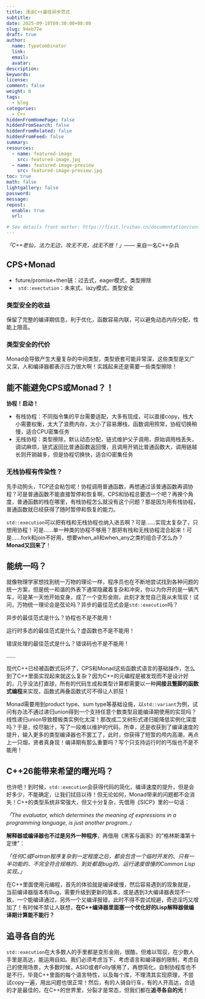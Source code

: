 ```yaml
---
title: 浅谈C++最佳异步范式
subtitle:
date: 2025-09-18T09:30:00+08:00
slug: 94eb77e
draft: true
author:
  name: TypeCombinator
  link:
  email:
  avatar:
description:
keywords:
license:
comment: false
weight: 0
tags:
  - blog
categories:
  - C++
hiddenFromHomePage: false
hiddenFromSearch: false
hiddenFromRelated: false
hiddenFromFeed: false
summary:
resources:
  - name: featured-image
    src: featured-image.jpg
  - name: featured-image-preview
    src: featured-image-preview.jpg
toc: true
math: false
lightgallery: false
password:
message:
repost:
  enable: true
  url:

# See details front matter: https://fixit.lruihao.cn/documentation/content-management/introduction/#front-matter
---
```

*「C\+\+老仙，法力无边，攻无不克，战无不胜！」*—— 来自一名C\+\+杂兵

## CPS+Monad

- future/promise+then链：过去式，eager模式，类型擦除
- ` std::exectution`：未来式，lazy模式，类型安全
<!--more-->

### 类型安全的收益

保留了完整的编译期信息，利于优化，函数容易内联，可以避免动态内存分配，性能上限高。

### 类型安全的代价

Monad会导致产生大量复杂的中间类型，类型嵌套可能非常深，这些类型是又广又深，人和编译器都表示压力很大啊！实践起来还是需要一些类型擦除！

## 能不能避免CPS或Monad？！

**协程！启动！**

- 有栈协程：不同指令集的平台需要适配，大多有现成，可以直接copy，栈大小需要权衡，太大了浪费内存，太小了容易爆栈，函数调用照常，协程切换稍慢，适合CPU密集任务
- 无栈协程：类型擦除，默认动态分配，链式维护父子调用，原始调用栈丢失，调试麻烦，链式返回比普通函数返回慢，且调用开销比普通函数大，调用链越长则开销越多，但是协程切换快，适合IO密集任务

### 无栈协程有传染性？

先手动狗头，TCP还会粘包呢！协程调用普通函数，再想通过该普通函数再调协程？可是普通函数不能直接暂停和恢复啊，CPS和协程总要选一个吧？再换个角度，普通函数的栈在哪里，有栈协程怎么就没有这个问题？那是因为用有栈协程，普通函数就已经获得了随时暂停和恢复的能力。

`std::execution`可以把有栈和无栈协程也纳入进去啊？可是……实现太复杂了，只想用协程！可是……单一种类的协程不够用？那把有栈和无栈协程混合起来！可是……fork和join不好用，想要when_all和when_any之类的组合子怎么办？**Monad又回来了**！

## 能统一吗？

就像物理学家想找到统一万物的理论一样，程序员也在不断地尝试找到各种问题的统一方案，但是统一和谐的外表下通常隐藏着复杂和冲突，你以为你开的是一辆汽车，可是某一天他开始变身，成了一个变形金刚，此刻才发觉自己竟从未驾驭！试问，万物统一理论会是弦论吗？异步的最佳范式会是`std::execution`吗？

异步的最佳范式是什么？协程也不是不能用！

运行时多态的最佳范式是什么？虚函数也不是不能用！

错误处理的最佳范式是什么？错误码也不是不能用！

……

现代C\+\+已经被函数式玩坏了，CPS和Monad这些函数式语言的基础操作，怎么到了C\+\+里面实现起来就这么复杂？因为C\+\+的元编程是被发现而不是设计好的，几乎没法打直球，所有的代码生成和类型计算都需要以一种**间接且蹩脚的函数式编程**来实现，函数式再叠函数式可不得让人抓狂！

Monad需要用到product type、sum type等基础设施，以`std::variant`为例，试问有办法不通过递归union得到一个支持任意个数类型且能编译期使用的实现吗？线性递归union导致模板类实例化太深！那改成二叉树形式递归能降低实例化深度吗？于是，绞尽脑汁，写了一段难以维护的代码，所幸，还是收获到了编译速度的提升，输入更多的类型编译器也不罢工了，此时，你获得了短暂的颅内高潮，再点上一只烟，贤者真身现！编译期有那么重要吗？写个只支持运行时的丐版也不是不能用！

## C\+\+26能带来希望的曙光吗？

也许吧！到时候，`std::execution`会获得代码的简化，编译速度的提升，但是会好多少，不能确定，让我们拭目以待！但无论如何，Monad带来的问题都不会消失！C\+\+的类型系统非常强大，但又十分复杂，先借用《SICP》里的一句话：

*「The evaluator, which determines the meaning of expressions in a programming language, is just another program.」*

**解释器或编译器也不过是另外一种程序**，再借用《黑客与画家》的“格林斯潘第十定律”：

*「任何C或Fortran程序复杂到一定程度之后，都会包含一个临时开发的、只有一半功能的、不完全符合规格的、到处都是bug的、运行速度很慢的Common Lisp实现。」*

在C\+\+里面使用元编程，首先的体验就是编译缓慢，然后容易遇到的现象就是，当前编译器版本有Bug，需要升级到更新的版本，或是遇到3大编译器表现不一致，一个能编译通过，另外一个又编译报错，此时不得不尝试规避，奇迹淫巧又增加了！有时候不禁让人联想，**在C\+\+编译器里面塞一个优化好的Lisp解释器做编译期计算能不能行？**

## 追寻各自的光

`std::execution`在大多数人的手里都是变形金刚，很酷，但难以驾驭，在少数人手里是高达，能运用自如。我们必须考虑当下，考虑语言和编译器的限制，考虑自己的使用场景，大多数时候，ASIO或者Folly够用了，再想简化，自制协程库也不是不行，毕竟C\+\+里面的每个语言特性，以及每个库，不理清其实现原理，不尝试copy一遍，用出问题也很正常！然后，有的人骑自行车，有的人开高达，合适的才是最佳的，在C\+\+的世界里，分裂才是常态，但我们都在**追寻各自的光**！